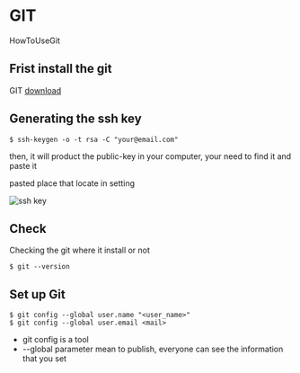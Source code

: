 # GIT
HowToUseGit


## Frist install the git
GIT [download](https://git-scm.com/downloads)

## Generating the ssh key

```
$ ssh-keygen -o -t rsa -C "your@email.com"
```
then, it will product the public-key in your computer, your need to find it and paste it

pasted place that locate in setting 

![ssh key](https://user-images.githubusercontent.com/99935573/163659014-b62990e0-20fd-4d8d-a640-0f25538809fa.jpg)


## Check 

Checking the git where it install or not
```
$ git --version
```


## Set up Git

```
$ git config --global user.name "<user_name>"
$ git config --global user.email <mail>
```
* git config is a tool
* --global parameter mean to publish, everyone can see the information that you set
